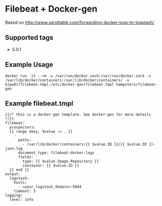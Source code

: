 # Filebeat + Docker-gen

Based on http://www.sandtable.com/forwarding-docker-logs-to-logstash/

## Supported tags

- 5.0.1

## Example Usage

    docker run -it --rm -v /var/run/docker.sock:/var/run/docker.sock -v /var/lib/docker/containers:/var/lib/docker/containers/ -v $(pwd)/filebeat.tmpl:/etc/docker-gen/filebeat.tmpl hampsterx/filebeat-gen

## Example filebeat.tmpl

    {{/* this is a docker-gen template. See docker-gen for more details */}}
    filebeat:
      prospectors:
      {{ range $key, $value := . }}
        -
          paths:
            - /var/lib/docker/containers/{{ $value.ID }}/{{ $value.ID }}-json.log
          document_type: filebeat-docker-logs
          fields:
            type: {{ $value.Image.Repository }}
            container: {{ $value.ID }}
      {{ end }}
    output:
      logstash:
        hosts:
          - <your_logstash_domain>:5044
        timeout: 5
    logging:
      level: info
